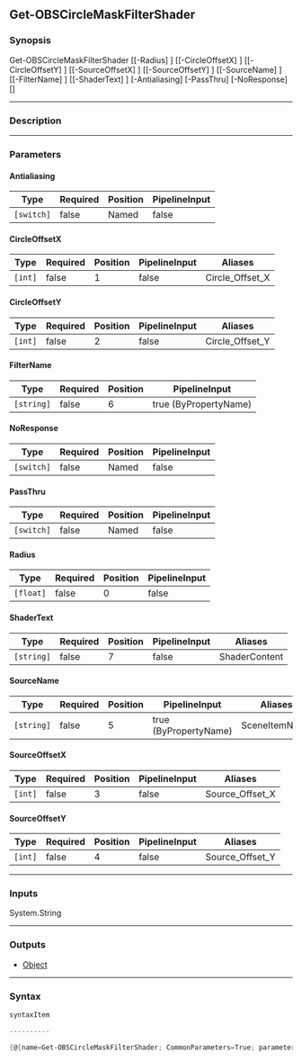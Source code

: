 Get-OBSCircleMaskFilterShader
-----------------------------

### Synopsis

Get-OBSCircleMaskFilterShader [[-Radius] <float>] [[-CircleOffsetX] <int>] [[-CircleOffsetY] <int>] [[-SourceOffsetX] <int>] [[-SourceOffsetY] <int>] [[-SourceName] <string>] [[-FilterName] <string>] [[-ShaderText] <string>] [-Antialiasing] [-PassThru] [-NoResponse] [<CommonParameters>]

---

### Description

---

### Parameters
#### **Antialiasing**

|Type      |Required|Position|PipelineInput|
|----------|--------|--------|-------------|
|`[switch]`|false   |Named   |false        |

#### **CircleOffsetX**

|Type   |Required|Position|PipelineInput|Aliases        |
|-------|--------|--------|-------------|---------------|
|`[int]`|false   |1       |false        |Circle_Offset_X|

#### **CircleOffsetY**

|Type   |Required|Position|PipelineInput|Aliases        |
|-------|--------|--------|-------------|---------------|
|`[int]`|false   |2       |false        |Circle_Offset_Y|

#### **FilterName**

|Type      |Required|Position|PipelineInput        |
|----------|--------|--------|---------------------|
|`[string]`|false   |6       |true (ByPropertyName)|

#### **NoResponse**

|Type      |Required|Position|PipelineInput|
|----------|--------|--------|-------------|
|`[switch]`|false   |Named   |false        |

#### **PassThru**

|Type      |Required|Position|PipelineInput|
|----------|--------|--------|-------------|
|`[switch]`|false   |Named   |false        |

#### **Radius**

|Type     |Required|Position|PipelineInput|
|---------|--------|--------|-------------|
|`[float]`|false   |0       |false        |

#### **ShaderText**

|Type      |Required|Position|PipelineInput|Aliases      |
|----------|--------|--------|-------------|-------------|
|`[string]`|false   |7       |false        |ShaderContent|

#### **SourceName**

|Type      |Required|Position|PipelineInput        |Aliases      |
|----------|--------|--------|---------------------|-------------|
|`[string]`|false   |5       |true (ByPropertyName)|SceneItemName|

#### **SourceOffsetX**

|Type   |Required|Position|PipelineInput|Aliases        |
|-------|--------|--------|-------------|---------------|
|`[int]`|false   |3       |false        |Source_Offset_X|

#### **SourceOffsetY**

|Type   |Required|Position|PipelineInput|Aliases        |
|-------|--------|--------|-------------|---------------|
|`[int]`|false   |4       |false        |Source_Offset_Y|

---

### Inputs
System.String

---

### Outputs
* [Object](https://learn.microsoft.com/en-us/dotnet/api/System.Object)

---

### Syntax
```PowerShell
syntaxItem
```
```PowerShell
----------
```
```PowerShell
{@{name=Get-OBSCircleMaskFilterShader; CommonParameters=True; parameter=System.Object[]}}
```
